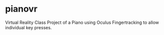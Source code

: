 # pianovr
 Virtual Reality Class Project of a Piano using Oculus Fingertracking to allow individual key presses. 
